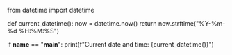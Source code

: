 from datetime import datetime

def current_datetime():
    now = datetime.now()
    return now.strftime("%Y-%m-%d %H:%M:%S")

if __name__ == "__main__":
    print(f"Current date and time: {current_datetime()}")
